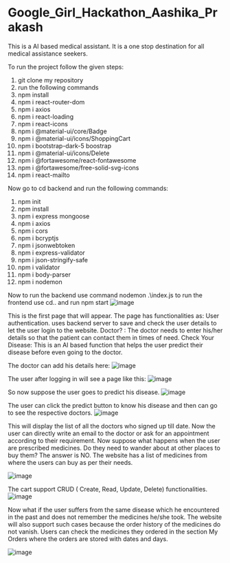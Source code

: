# Google_Girl_Hackathon_Aashika_Prakash

This is a AI based medical assistant.
It is a one stop destination for all medical assistance seekers.

To run the project follow the given steps:
1. git clone my repository
2. run the following commands
3.   npm install
4.   npm i react-router-dom
5.   npm i axios
6.   npm i react-loading
7.   npm i react-icons
8.   npm i @material-ui/core/Badge
9.   npm i @material-ui/icons/ShoppingCart
10.  npm i bootstrap-dark-5 boostrap
11.  npm i @material-ui/icons/Delete
12.  npm i @fortawesome/react-fontawesome
13.  npm i @fortawesome/free-solid-svg-icons
14.  npm i react-mailto

Now go to cd backend
and run the following commands:
1. npm init
2. npm install
3. npm i express mongoose
4. npm i axios
5. npm i cors
6. npm i bcryptjs
7. npm i jsonwebtoken
8. npm i express-validator
9. npm i json-stringify-safe
10. npm i validator
11. npm i body-parser
12. npm i nodemon

Now to run the backend use command nodemon .\index.js
to run the frontend use cd.. and run npm start
![image](https://github.com/iamaashi23/Google_Girl_Hackathon_Aashika_Prakash/assets/101196053/a5a074b8-47e6-43cc-98bd-3bd2b0570e3a)

This is the first page that will appear. The page has functionalities as:
User authentication. uses backend server to save and check the user details to let the user login to the website.
Doctor? : The doctor needs to enter his/her details so that the patient can contact them in times of need.
Check Your Disease: This is an AI based function that helps the user predict their disease before even going to the doctor.


The doctor can add his details here:
![image](https://github.com/iamaashi23/Google_Girl_Hackathon_Aashika_Prakash/assets/101196053/60c7b481-2983-4eb1-b6f1-6998190899f2)

The user after logging in will see a page like this:
![image](https://github.com/iamaashi23/Google_Girl_Hackathon_Aashika_Prakash/assets/101196053/01e2328c-4eaa-4ebb-a665-1e37d4cc198f)

So now suppose the user goes to predict his disease.
![image](https://github.com/iamaashi23/Google_Girl_Hackathon_Aashika_Prakash/assets/101196053/50eeba6f-b45d-4fc8-9878-d904d2c50cf9)


The user can click the predict button to know his disease and then can go to see the respective doctors.
![image](https://github.com/iamaashi23/Google_Girl_Hackathon_Aashika_Prakash/assets/101196053/7af4b45b-259e-47f0-a08e-4829dbf2ffc3)

This will display the list of all the doctors who signed up till date. Now the user can directly write an email to the doctor or ask for an appointment according to their requirement.
Now suppose what happens when the user are prescribed medicines. Do they need to wander about at other places to buy them? The answer is NO.
The website has a list of medicines from where the users can buy as per their needs.

![image](https://github.com/iamaashi23/Google_Girl_Hackathon_Aashika_Prakash/assets/101196053/7a300efb-9cf3-4a22-9966-2f3214d04e31)


The cart support CRUD ( Create, Read, Update, Delete) functionalities.
![image](https://github.com/iamaashi23/Google_Girl_Hackathon_Aashika_Prakash/assets/101196053/fc891557-954e-40b1-ab8b-fefb8bb1ea6f)


Now what if the user suffers from the same disease which he encountered in the past and does not remember the medicines he/she took. 
The website will also support such cases because the order history of the medicines do not vanish. Users can check the medicines they ordered in the section My Orders
where the orders are stored with dates and days.

![image](https://github.com/iamaashi23/Google_Girl_Hackathon_Aashika_Prakash/assets/101196053/94899397-c49d-4fc4-b45e-90c54842f1c0)




